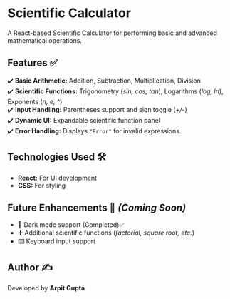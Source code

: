 # Scientific Calculator  
A React-based Scientific Calculator for performing basic and advanced mathematical operations.  

## Features ✅  

✔️ **Basic Arithmetic:** Addition, Subtraction, Multiplication, Division  
✔️ **Scientific Functions:** Trigonometry (*sin, cos, tan*), Logarithms (*log, ln*), Exponents (*π, e, ^*)  
✔️ **Input Handling:** Parentheses support and sign toggle (*+/-*)  
✔️ **Dynamic UI:** Expandable scientific function panel  
✔️ **Error Handling:** Displays `"Error"` for invalid expressions  

## Technologies Used 🛠️  

- **React:** For UI development  
- **CSS:** For styling  

## Future Enhancements 🚀 *(Coming Soon)*  

- 🌙 Dark mode support  (Completed)✅ 
- ➕ Additional scientific functions (*factorial, square root, etc.*)  
- ⌨️ Keyboard input support  

## Author ✍️  

Developed by **Arpit Gupta**  
